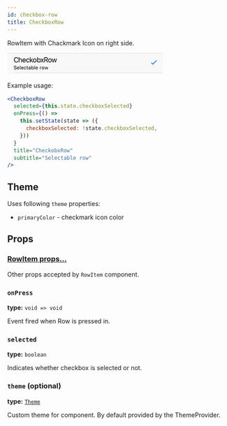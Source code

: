 ```yaml
---
id: checkbox-row
title: CheckboxRow
---
```


RowItem with Chackmark Icon on right side.

![CheckboxRow component](assets/checkbox-row.png)
 
Example usage:
```jsx
<CheckboxRow
  selected={this.state.checkboxSelected}
  onPress={() =>
    this.setState(state => ({
      checkboxSelected: !state.checkboxSelected,
    }))
  }
  title="CheckobxRow"
  subtitle="Selectable row"
/>
```

## Theme
Uses following `theme` properties:
- `primaryColor` - checkmark icon color


## Props

### [RowItem props...](row-item.html#props)

Other props accepted by `RowItem` component.

### `onPress`
**type:** `void => void`

Event fired when Row is pressed in.

### `selected`
**type:** `boolean`

Indicates whether checkbox is selected or not.

### `theme` (optional)
**type:** [`Theme`](theme.html)
 
Custom theme for component. By default provided by the ThemeProvider.

